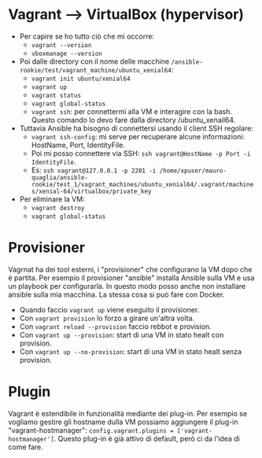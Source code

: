 # Vagrant --> VirtualBox (hypervisor)
* Per capire se ho tutto ciò che mi occorre:
    * `vagrant --version`
    * `vboxmanage --version`
* Poi dalle directory con il nome delle macchine `/ansible-rookie/test/vagrant_machine/ubuntu_xenial64`:
    * `vagrant init ubuntu/xenial64`
    * `vagrant up`
    * `vagrant status`
    * `vagrant global-status`
    * `vagrant ssh`: per connettermi alla VM e interagire con la bash. Questo comando lo devo fare dalla directory /ubuntu_xenail64.
* Tuttavia Ansible ha bisogno di connettersi usando il client SSH regolare:
    * `vagrant ssh-config`: mi serve per recuperare alcune informazioni: HostName, Port, IdentityFile.
    * Poi mi posso connettere via SSH: `ssh vagrant@HostName -p Port -i IdentityFile`.
    * Es: `ssh vagrant@127.0.0.1 -p 2201 -i /home/xpuser/mauro-quaglia/ansible-rookie/test_1/vagrant_machines/ubuntu_xenial64/.vagrant/machines/xenial-64/virtualbox/private_key`
* Per eliminare la VM:
    * `vagrant destroy`
    * `vagrant global-status`

# Provisioner
Vagrnat ha dei tool esterni, i "provisioner" che configurano la VM dopo che è partita. 
Per esempio il provisioner "ansible" installa Ansible sulla VM e usa un playbook per configurarla. 
In questo modo posso anche non installare ansible sulla mia macchina.
La stessa cosa si può fare con Docker.
* Quando faccio `vagrant up` viene eseguito il provisioner.
* Con `vagrant provision` lo forzo a girare un'altra volta.
* Con `vagrant reload --provision` faccio rebbot e provision.
* Con `vagrant up --provision`: start di una VM in stato healt con provision.
* Con `vagrant up --no-provision`: start di una VM in stato healt senza provision.

# Plugin
Vagrant è estendibile in funzionalità mediante dei plug-in.
Per esempio se vogliamo gestire gli hostname dulla VM possiamo aggiungere il plug-in "vagrant-hostmanager": `config.vagrant.plugins = ['vagrant-hostmanager']`.
Questo plug-in è già attivo di default, però ci da l'idea di come fare.